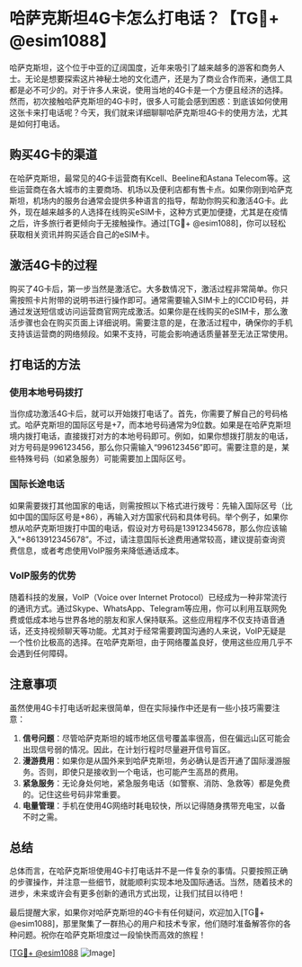 # 哈萨克斯坦4G卡怎么打电话？【TG💪+ @esim1088】

哈萨克斯坦，这个位于中亚的辽阔国度，近年来吸引了越来越多的游客和商务人士。无论是想要探索这片神秘土地的文化遗产，还是为了商业合作而来，通信工具都是必不可少的。对于许多人来说，使用当地的4G卡是一个方便且经济的选择。然而，初次接触哈萨克斯坦的4G卡时，很多人可能会感到困惑：到底该如何使用这张卡来打电话呢？今天，我们就来详细聊聊哈萨克斯坦4G卡的使用方法，尤其是如何打电话。

## 购买4G卡的渠道

在哈萨克斯坦，最常见的4G卡运营商有Kcell、Beeline和Astana Telecom等。这些运营商在各大城市的主要商场、机场以及便利店都有售卡点。如果你刚到哈萨克斯坦，机场内的服务台通常会提供多种语言的指导，帮助你购买和激活4G卡。此外，现在越来越多的人选择在线购买eSIM卡，这种方式更加便捷，尤其是在疫情之后，许多旅行者更倾向于无接触操作。通过[TG💪+ @esim1088]，你可以轻松获取相关资讯并购买适合自己的eSIM卡。

## 激活4G卡的过程

购买了4G卡后，第一步当然是激活它。大多数情况下，激活过程非常简单。你只需按照卡片附带的说明书进行操作即可。通常需要输入SIM卡上的ICCID号码，并通过发送短信或访问运营商官网完成激活。如果你是在线购买的eSIM卡，那么激活步骤也会在购买页面上详细说明。需要注意的是，在激活过程中，确保你的手机支持该运营商的网络频段。如果不支持，可能会影响通话质量甚至无法正常使用。

## 打电话的方法

### 使用本地号码拨打

当你成功激活4G卡后，就可以开始拨打电话了。首先，你需要了解自己的号码格式。哈萨克斯坦的国际区号是+7，而本地号码通常为9位数。如果是在哈萨克斯坦境内拨打电话，直接拨打对方的本地号码即可。例如，如果你想拨打朋友的电话，对方号码是996123456，那么你只需输入“996123456”即可。需要注意的是，某些特殊号码（如紧急服务）可能需要加上国际区号。

### 国际长途电话

如果需要拨打其他国家的电话，则需按照以下格式进行拨号：先输入国际区号（比如中国的国际区号是+86），再输入对方国家代码和具体号码。举个例子，如果你想从哈萨克斯坦拨打中国的电话，假设对方号码是13912345678，那么你应该输入“+8613912345678”。不过，请注意国际长途费用通常较高，建议提前查询资费信息，或者考虑使用VoIP服务来降低通话成本。

### VoIP服务的优势

随着科技的发展，VoIP（Voice over Internet Protocol）已经成为一种非常流行的通讯方式。通过Skype、WhatsApp、Telegram等应用，你可以利用互联网免费或低成本地与世界各地的朋友和家人保持联系。这些应用程序不仅支持语音通话，还支持视频聊天等功能。尤其对于经常需要跨国沟通的人来说，VoIP无疑是一个性价比极高的选择。在哈萨克斯坦，由于网络覆盖良好，使用这些应用几乎不会遇到任何障碍。

## 注意事项

虽然使用4G卡打电话听起来很简单，但在实际操作中还是有一些小技巧需要注意：

1. **信号问题**：尽管哈萨克斯坦的城市地区信号覆盖率很高，但在偏远山区可能会出现信号弱的情况。因此，在计划行程时尽量避开信号盲区。
2. **漫游费用**：如果你是从国外来到哈萨克斯坦，务必确认是否开通了国际漫游服务。否则，即使只是接收到一个电话，也可能产生高昂的费用。
3. **紧急服务**：无论身处何地，紧急服务电话（如警察、消防、急救等）都是免费的。记住这些号码非常重要。
4. **电量管理**：手机在使用4G网络时耗电较快，所以记得随身携带充电宝，以备不时之需。

## 总结

总体而言，在哈萨克斯坦使用4G卡打电话并不是一件复杂的事情。只要按照正确的步骤操作，并注意一些细节，就能顺利实现本地及国际通话。当然，随着技术的进步，未来或许会有更多创新的通讯方式出现，让我们拭目以待吧！

最后提醒大家，如果你对哈萨克斯坦的4G卡有任何疑问，欢迎加入[TG💪+ @esim1088]，那里聚集了一群热心的用户和技术专家，他们随时准备解答你的各种问题。祝你在哈萨克斯坦度过一段愉快而高效的旅程！

[[TG💪+ @esim1088](https://t.me/s/esim1088) ![Image](https://i.postimg.cc/4NQfJmqS/Snipaste-2025-05-13-00-14-12.png)]